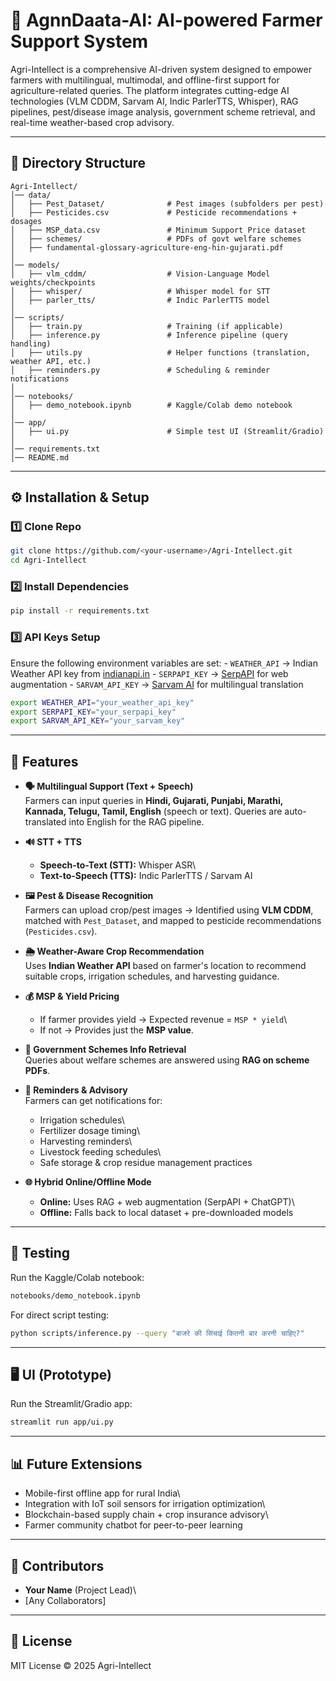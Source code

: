 # 🌾 AgnnDaata-AI: AI-powered Farmer Support System

Agri-Intellect is a comprehensive AI-driven system designed to empower
farmers with multilingual, multimodal, and offline-first support for
agriculture-related queries. The platform integrates cutting-edge AI
technologies (VLM CDDM, Sarvam AI, Indic ParlerTTS, Whisper), RAG
pipelines, pest/disease image analysis, government scheme retrieval, and
real-time weather-based crop advisory.

------------------------------------------------------------------------

## 📂 Directory Structure

    Agri-Intellect/
    │── data/
    │   ├── Pest_Dataset/              # Pest images (subfolders per pest)
    │   ├── Pesticides.csv             # Pesticide recommendations + dosages
    │   ├── MSP_data.csv               # Minimum Support Price dataset
    │   ├── schemes/                   # PDFs of govt welfare schemes
    │   ├── fundamental-glossary-agriculture-eng-hin-gujarati.pdf
    │
    │── models/
    │   ├── vlm_cddm/                  # Vision-Language Model weights/checkpoints
    │   ├── whisper/                   # Whisper model for STT
    │   ├── parler_tts/                # Indic ParlerTTS model
    │
    │── scripts/
    │   ├── train.py                   # Training (if applicable)
    │   ├── inference.py               # Inference pipeline (query handling)
    │   ├── utils.py                   # Helper functions (translation, weather API, etc.)
    │   ├── reminders.py               # Scheduling & reminder notifications
    │
    │── notebooks/
    │   ├── demo_notebook.ipynb        # Kaggle/Colab demo notebook
    │
    │── app/
    │   ├── ui.py                      # Simple test UI (Streamlit/Gradio)
    │
    │── requirements.txt
    │── README.md

------------------------------------------------------------------------

## ⚙️ Installation & Setup

### 1️⃣ Clone Repo

``` bash
git clone https://github.com/<your-username>/Agri-Intellect.git
cd Agri-Intellect
```

### 2️⃣ Install Dependencies

``` bash
pip install -r requirements.txt
```

### 3️⃣ API Keys Setup

Ensure the following environment variables are set: - `WEATHER_API` →
Indian Weather API key from
[indianapi.in](https://indianapi.in/weather-api) - `SERPAPI_KEY` →
[SerpAPI](https://serpapi.com/) for web augmentation - `SARVAM_API_KEY`
→ [Sarvam AI](https://sarvam.ai/) for multilingual translation

``` bash
export WEATHER_API="your_weather_api_key"
export SERPAPI_KEY="your_serpapi_key"
export SARVAM_API_KEY="your_sarvam_key"
```

------------------------------------------------------------------------

## 🚀 Features

-   **🗣 Multilingual Support (Text + Speech)**\
    Farmers can input queries in **Hindi, Gujarati, Punjabi, Marathi,
    Kannada, Telugu, Tamil, English** (speech or text). Queries are
    auto-translated into English for the RAG pipeline.

-   **🔊 STT + TTS**

    -   **Speech-to-Text (STT):** Whisper ASR\
    -   **Text-to-Speech (TTS):** Indic ParlerTTS / Sarvam AI

-   **🖼 Pest & Disease Recognition**\
    Farmers can upload crop/pest images → Identified using **VLM CDDM**,
    matched with `Pest_Dataset`, and mapped to pesticide recommendations
    (`Pesticides.csv`).

-   **🌦 Weather-Aware Crop Recommendation**\
    Uses **Indian Weather API** based on farmer's location to recommend
    suitable crops, irrigation schedules, and harvesting guidance.

-   **💰 MSP & Yield Pricing**

    -   If farmer provides yield → Expected revenue = `MSP * yield`\
    -   If not → Provides just the **MSP value**.

-   **📑 Government Schemes Info Retrieval**\
    Queries about welfare schemes are answered using **RAG on scheme
    PDFs**.

-   **🔔 Reminders & Advisory**\
    Farmers can get notifications for:

    -   Irrigation schedules\
    -   Fertilizer dosage timing\
    -   Harvesting reminders\
    -   Livestock feeding schedules\
    -   Safe storage & crop residue management practices

-   **🌐 Hybrid Online/Offline Mode**

    -   **Online:** Uses RAG + web augmentation (SerpAPI + ChatGPT)\
    -   **Offline:** Falls back to local dataset + pre-downloaded models

------------------------------------------------------------------------

## 🧪 Testing

Run the Kaggle/Colab notebook:

``` bash
notebooks/demo_notebook.ipynb
```

For direct script testing:

``` bash
python scripts/inference.py --query "बाजरे की सिंचाई कितनी बार करनी चाहिए?"
```

------------------------------------------------------------------------

## 🖥️ UI (Prototype)

Run the Streamlit/Gradio app:

``` bash
streamlit run app/ui.py
```

------------------------------------------------------------------------

## 📊 Future Extensions

-   Mobile-first offline app for rural India\
-   Integration with IoT soil sensors for irrigation optimization\
-   Blockchain-based supply chain + crop insurance advisory\
-   Farmer community chatbot for peer-to-peer learning

------------------------------------------------------------------------

## 🤝 Contributors

-   **Your Name** (Project Lead)\
-   \[Any Collaborators\]

------------------------------------------------------------------------

## 📜 License

MIT License © 2025 Agri-Intellect
